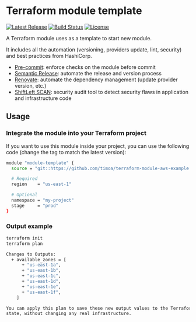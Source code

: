 # Terraform module template

[![Latest Release][release-badge]][release-url]
[![Build Status][github-badge]][github-url]
[![License][license-badge]][license-url]

A Terraform module uses as a template to start new module.

It includes all the automation (versioning, providers update, lint, security) and best practices from HashiCorp.

* [Pre-commit][pre-commit-url]: enforce checks on the module before commit
* [Semantic Release][semantic-release-url]: automate the release and version process
* [Renovate][renovate-url]: automate the dependency management (update provider version, etc.)
* [ShiftLeft SCAN][shiftleft-scan-url]: security audit tool to detect security flaws in application and infrastructure code

## Usage

### Integrate the module into your Terraform project

If you want to use this module inside your project, you can use the following code (change the tag to match the latest version):

```bash
module "module-template" {
  source = "git::https://github.com/timoa/terraform-module-aws-example.git?ref=tags/0.0.2"

  # Required
  region    = "us-east-1"

  # Optional
  namespace = "my-project"
  stage     = "prod"
}
```

### Output example

```bash
terraform init
terraform plan
```

```bash
Changes to Outputs:
  + available_zones = [
      + "us-east-1a",
      + "us-east-1b",
      + "us-east-1c",
      + "us-east-1d",
      + "us-east-1e",
      + "us-east-1f",
    ]

You can apply this plan to save these new output values to the Terraform
state, without changing any real infrastructure.
```

[github-badge]: https://github.com/timoa/terraform-module-aws-example/workflows/Terraform/badge.svg
[github-url]: https://github.com/timoa/terraform-module-aws-example/actions?query=workflow%3ATerraform
[release-badge]: https://img.shields.io/github/release/timoa/terraform-module-aws-example.svg
[release-url]: https://github.com/timoa/terraform-module-aws-example/releases/latest
[license-badge]: https://img.shields.io/github/license/timoa/terraform-module-aws-example.svg
[license-url]: https://github.com/timoa/terraform-module-aws-example/blob/main/LICENSE
[pre-commit-url]: https://pre-commit.com/
[semantic-release-url]: https://semantic-release.gitbook.io/semantic-release/
[renovate-url]: https://www.whitesourcesoftware.com/free-developer-tools/renovate/
[shiftleft-scan-url]: https://shiftleft.io/docs/scan/

